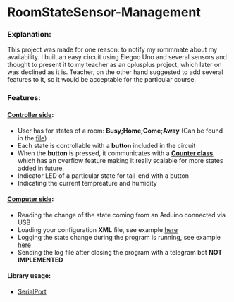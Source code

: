# RoomStateSensor-Management

### Explanation:
This project was made for one reason: to notify my rommmate about my availability. I built an easy circuit using Elegoo Uno and several sensors and  thought to present it to my teacher as an cplusplus project, which later on was declined as it is. Teacher, on the other hand suggested to add several features 
to it, so it would be acceptable for the particular course. 

### Features: 
#### [Controller side](RSS_Management/RoomyState): 
- User has for states of a room: **Busy;Home;Come;Away** (Can be found in the [file](RoomyState/lcd.cpp))
- Each state is controllable with a **button** included in the circuit
- When the **button** is pressed, it communicates with a [**Counter class**](RoomyState/Counter.h), which has an overflow feature making it really scalable for more 
states added in future. 
- Indicator LED of a particular state for tail-end with a button
- Indicating the current tempreature and humidity
#### [Computer side](RSS_Management/RSS_Management):
- Reading the change of the state coming from an Arduino connected via USB
- Loading your configuration **XML** file, see example [here](RSS_Management/cmake-build-debug/config.xml) 
- Logging the state change during the program is running, see example [here](RSS_Management/cmake-build-debug/Log_File.txt) 
- Sending the log file after closing the program with a telegram bot **NOT IMPLEMENTED**


#### Library usage: 
- [SerialPort](https://github.com/kleydon/Mac-SerialPort-Cpp/tree/master/*%20Project/MacSerialPort/SerialPort)
